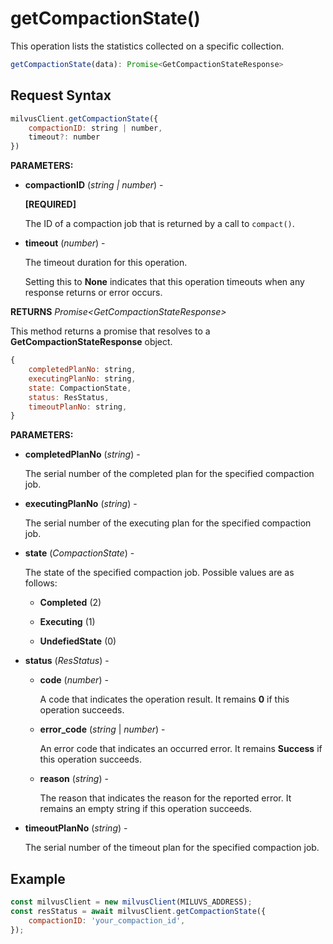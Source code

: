 # getCompactionState()

This operation lists the statistics collected on a specific collection.

```javascript
getCompactionState(data): Promise<GetCompactionStateResponse>
```

## Request Syntax

```javascript
milvusClient.getCompactionState({ 
    compactionID: string | number,
    timeout?: number 
})
```

**PARAMETERS:**

- **compactionID** (*string | number*) -

    **[REQUIRED]**

    The ID of a compaction job that is returned by a call to `compact()`.

- **timeout** (*number*) -

    The timeout duration for this operation. 

    Setting this to **None** indicates that this operation timeouts when any response returns or error occurs.

**RETURNS** *Promise\<GetCompactionStateResponse>*

This method returns a promise that resolves to a **GetCompactionStateResponse** object.

```javascript
{
    completedPlanNo: string,
    executingPlanNo: string,
    state: CompactionState,
    status: ResStatus,
    timeoutPlanNo: string,
}
```

**PARAMETERS:**

- **completedPlanNo** (*string*) -

    The serial number of the completed plan for the specified compaction job.

- **executingPlanNo** (*string*) -

    The serial number of the executing plan for the specified compaction job.

- **state** (*CompactionState*) -

    The state of the specified compaction job. Possible values are as follows:

    - **Completed** (2)

    - **Executing** (1)

    - **UndefiedState** (0)

- **status** (*ResStatus*) -

    - **code** (*number*) -

        A code that indicates the operation result. It remains **0** if this operation succeeds.

    - **error_code** (*string* | *number*) -

        An error code that indicates an occurred error. It remains **Success** if this operation succeeds. 

    - **reason** (*string*) - 

        The reason that indicates the reason for the reported error. It remains an empty string if this operation succeeds.

- **timeoutPlanNo** (*string*) -

    The serial number of the timeout plan for the specified compaction job.

## Example

```javascript
const milvusClient = new milvusClient(MILUVS_ADDRESS);
const resStatus = await milvusClient.getCompactionState({
    compactionID: 'your_compaction_id',
});
```

